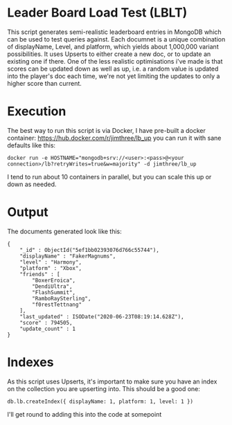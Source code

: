 # Leader Board Load Test (LBLT)
This script generates semi-realistic leaderboard entries in MongoDB which can be used to test queries against.  Each documnet  is a unique combination of displayName, Level, and platform, which yields about 1,000,000 variant possibilities. It uses Upserts to either create a new doc, or to update an existing one if there. One of the less realistic optimisations i've made is that scores can be updated down as well as up, i.e. a random value is updated into the player's doc each time, we're not yet limiting the updates to only a higher score than current.

# Execution
The best way to run this script is via Docker, I have pre-built a docker container: https://hub.docker.com/r/jimthree/lb_up you can run it with sane defaults like this:

`docker run -e HOSTNAME="mongodb+srv://<user>:<pass>@<your connection>/lb?retryWrites=true&w=majority" -d jimthree/lb_up `

I tend to run about 10 containers in parallel, but you can scale this up or down as needed.

# Output
The documents generated look like this:
```
{
	"_id" : ObjectId("5ef1bb02393076d766c55744"),
	"displayName" : "FakerMagnums",
	"level" : "Harmony",
	"platform" : "Xbox",
	"friends" : [
		"BoxerEroica",
		"DendiUltra",
		"FlashSummit",
		"RamboRaySterling",
		"f0restTettnang"
	],
	"last_updated" : ISODate("2020-06-23T08:19:14.628Z"),
	"score" : 794505,
	"update_count" : 1
}
```
# Indexes
As this script uses Upserts, it's important to make sure you have an index on the collection you are upserting into.  This should be a good one:

`db.lb.createIndex({ displayName: 1, platform: 1, level: 1 }) `

I'll get round to adding this into the code at somepoint
